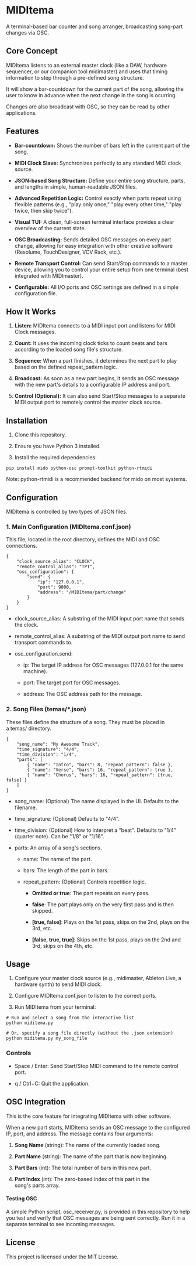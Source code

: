 # MIDItema

A terminal-based bar counter and song arranger, broadcasting song-part changes via OSC.



## Core Concept

MIDItema listens to an external master clock (like a DAW, hardware sequencer, or our companion tool midimaster) and uses that timing information to step through a pre-defined song structure.

It will show a bar-countdown for the current part of the song, allowing the user to know in advance when the next change in the song is ocurring.

Changes are also broadcast with OSC, so they can be read by other applications.



## Features

- **Bar-countdown:** Shows the number of bars left in the current part of the song.
- **MIDI Clock Slave:** Synchronizes perfectly to any standard MIDI clock source.
  
- **JSON-based Song Structure:** Define your entire song structure, parts, and lengths in simple, human-readable JSON files.
  
- **Advanced Repetition Logic:** Control exactly when parts repeat using flexible patterns (e.g., "play only once," "play every other time," "play twice, then skip twice").
  
- **Visual TUI:** A clean, full-screen terminal interface provides a clear overview of the current state.
    
- **OSC Broadcasting:** Sends detailed OSC messages on every part change, allowing for easy integration with other creative software (Resolume, TouchDesigner, VCV Rack, etc.).
  
- **Remote Transport Control:** Can send Start/Stop commands to a master device, allowing you to control your entire setup from one terminal (best integrated with MIDImaster).
  
- **Configurable:** All I/O ports and OSC settings are defined in a simple configuration file.
  

## How It Works

1. **Listen:** MIDItema connects to a MIDI input port and listens for MIDI Clock messages.
  
2. **Count:** It uses the incoming clock ticks to count beats and bars according to the loaded song file's structure.
  
3. **Sequence:** When a part finishes, it determines the next part to play based on the defined repeat_pattern logic.
  
4. **Broadcast:** As soon as a new part begins, it sends an OSC message with the new part's details to a configurable IP address and port.
  
5. **Control (Optional):** It can also send Start/Stop messages to a separate MIDI output port to remotely control the master clock source.
  

## Installation

1. Clone this repository.
  
2. Ensure you have Python 3 installed.
  
3. Install the required dependencies:
  

  
  ```
  pip install mido python-osc prompt-toolkit python-rtmidi
  ```
  

  
  Note: python-rtmidi is a recommended backend for mido on most systems.
  

## Configuration

MIDItema is controlled by two types of JSON files.

### 1. Main Configuration (MIDItema.conf.json)

This file, located in the root directory, defines the MIDI and OSC connections.



```
{
    "clock_source_alias": "CLOCK",
    "remote_control_alias": "TPT",
    "osc_configuration": {
        "send": {
            "ip": "127.0.0.1",
            "port": 9000,
            "address": "/MIDItema/part/change"
        }
    }
}
```



- clock_source_alias: A substring of the MIDI input port name that sends the clock.
  
- remote_control_alias: A substring of the MIDI output port name to send transport commands to.
  
- osc_configuration.send:
  
  - ip: The target IP address for OSC messages (127.0.0.1 for the same machine).
    
  - port: The target port for OSC messages.
    
  - address: The OSC address path for the message.
    

### 2. Song Files (temas/*.json)

These files define the structure of a song. They must be placed in a temas/ directory.



```
{
    "song_name": "My Awesome Track",
    "time_signature": "4/4",
    "time_division": "1/4",
    "parts": [
        { "name": "Intro", "bars": 8, "repeat_pattern": false },
        { "name": "Verse", "bars": 16, "repeat_pattern": true },
        { "name": "Chorus", "bars": 16, "repeat_pattern": [true, false] }
    ]
}
```



- song_name: (Optional) The name displayed in the UI. Defaults to the filename.
  
- time_signature: (Optional) Defaults to "4/4".
  
- time_division: (Optional) How to interpret a "beat". Defaults to "1/4" (quarter note). Can be "1/8" or "1/16".
  
- parts: An array of a song's sections.
  
  - name: The name of the part.
    
  - bars: The length of the part in bars.
    
  - repeat_pattern: (Optional) Controls repetition logic.
    
    - **Omitted or true**: The part repeats on every pass.
      
    - **false**: The part plays only on the very first pass and is then skipped.
      
    - **[true, false]**: Plays on the 1st pass, skips on the 2nd, plays on the 3rd, etc.
      
    - **[false, true, true]**: Skips on the 1st pass, plays on the 2nd and 3rd, skips on the 4th, etc.
      

## Usage

1. Configure your master clock source (e.g., midimaster, Ableton Live, a hardware synth) to send MIDI clock.
  
2. Configure MIDItema.conf.json to listen to the correct ports.
  
3. Run MIDItema from your terminal:
  

  
  ```
  # Run and select a song from the interactive list
  python miditema.py
  
  # Or, specify a song file directly (without the .json extension)
  python miditema.py my_song_file
  ```


  

### Controls

- Space / Enter: Send Start/Stop MIDI command to the remote control port.
  
- q / Ctrl+C: Quit the application.
  

## OSC Integration

This is the core feature for integrating MIDItema with other software.

When a new part starts, MIDItema sends an OSC message to the configured IP, port, and address. The message contains four arguments:

1. **Song Name** (string): The name of the currently loaded song.
  
2. **Part Name** (string): The name of the part that is now beginning.
  
3. **Part Bars** (int): The total number of bars in this new part.
  
4. **Part Index** (int): The zero-based index of this part in the song's parts array.
  

#### Testing OSC

A simple Python script, osc_receiver.py, is provided in this repository to help you test and verify that OSC messages are being sent correctly. Run it in a separate terminal to see incoming messages.

## License

This project is licensed under the MIT License.